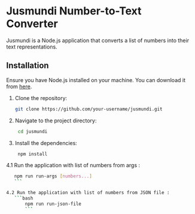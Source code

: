 # Jusmundi Number-to-Text Converter

Jusmundi is a Node.js application that converts a list of numbers into their text representations.

## Installation

Ensure you have Node.js installed on your machine. You can download it from [here](https://nodejs.org/).

1. Clone the repository:

   ```bash
   git clone https://github.com/your-username/jusmundi.git
   ```
2. Navigate to the project directory:

   ```bash
    cd jusmundi
    ```
3. Install the dependencies:

   ```bash
    npm install
    ```
4.1 Run the application with list of numbers from args :
 ```bash
    npm run run-args [numbers...]
    ```

4.2 Run the application with list of numbers from JSON file :
    ```bash
        npm run run-json-file 
        ```